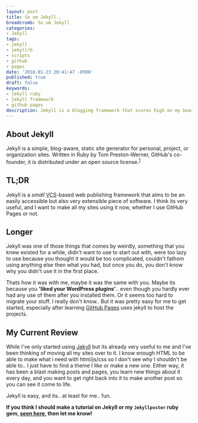 ```yaml
---
layout: post
title: So um Jekyll..
breadcrumb: So um Jekyll
categories:
- Jekyll
tags:
- jekyll
- jekyllrb
- scripts
- github
- pages
date: '2018-01-23 20:41:47 -0500'
published: true
draft: false
keywords:
- jekyll ruby
- jekyll framework
- github pages
description: Jekyll is a blogging framework that scores high on my board.
---
```

## About Jekyll

  Jekyll is a simple, blog-aware, static site generator for personal, project, or organization sites. Written in Ruby by Tom Preston-Werner, GitHub's co-founder, it is distributed under an open source license.<sup>[1](https://en.wikipedia.org/wiki/Jekyll_(software))</sup>

## TL;DR

Jekyll is a *small* <abbr title="Version Control System">VCS</abbr>-based web publishing framework that aims to be an easily accessible but also very extensible piece of software. I think its very useful, and I want to make all my sites using it now, whether I use GitHub Pages or not.

## Longer

Jekyll was one of those things that comes by weirdly, something that you knew existed for a while, didn't want to use to start out with, were too lazy to use because you thought it would be too complicated, couldn't fathom using anything else then what you had, but once you do, you don't know why you didn't use it in the first place.

Thats how it was with me, maybe it was the same with you.  Maybe its because you **'liked your WordPress plugins'**.. even though you hardly ever had any use of them after you installed them.  Or it seems too hard to migrate your stuff. I really don't know.. But it was pretty easy for me to get started, especially after learning [GitHub Pages](https://pages.github.com) uses jekyll to host the projects.

## My Current Review

While I've only started using [Jekyll](https://jekyllrb.com) but its already very useful to me and I've been thinking of moving all my sites over to it. I know enough HTML to be able to make what i need with html/js/css so I don't see why I shouldn't be able to.. I just have to find a theme I like or make a new one. Either way, it has been a blast making posts and pages, you learn new things about it every day, and you want to get right back into it to make another post so you can see it come to life.

Jekyll is easy, and its.. at least for me.. fun.

**If you think I should make a tutorial on Jekyll or my `Jekyllposter` ruby gem, [seen here](https://rubygems.org/gems/jekyllposter), then let me know!**